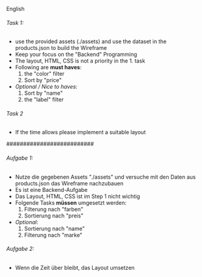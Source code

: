English

###### Task 1:
* use the provided assets (./assets) and use the dataset in the products.json to build the Wireframe
* Keep your focus on the "Backend" Programming
* The layout, HTML, CSS is not a priority in the 1. task
* Following are **must haves**:
    1. the "color" filter
    2. Sort by "price"
* _Optional / Nice to haves_:
    1. Sort by "name"
    2. the "label" filter
    

###### Task 2
* If the time allows please implement a suitable layout


##########################

###### Aufgabe 1:
* Nutze die gegebenen Assets "./assets" und versuche mit den Daten aus products.json das Wireframe nachzubauen
* Es ist eine Backend-Aufgabe
* Das Layout, HTML, CSS ist im Step 1 nicht wichtig
* Folgende Tasks **müssen** umgesetzt werden:
    1. Filterung nach "farben"
    2. Sortierung nach "preis"
* _Optional_:
    1. Sortierung nach "name"
    2. Filterung nach "marke"
    
###### Aufgabe 2:
* Wenn die Zeit über bleibt, das Layout umsetzen
